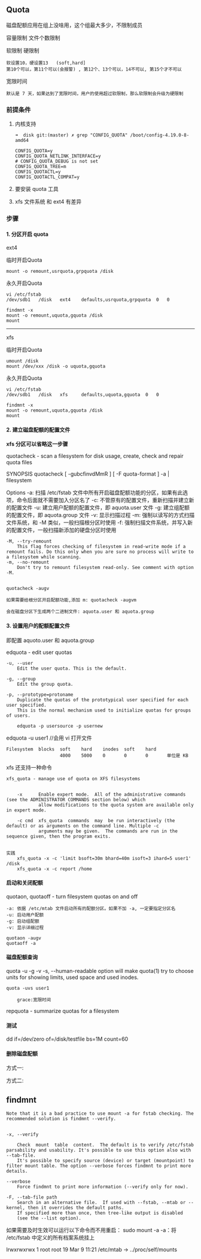 

## Quota

磁盘配额应用在组上没啥用，这个组最大多少，不限制成员


容量限制
文件个数限制


软限制
硬限制

    软设置10，硬设置13   (soft,hard]
    第10个可以，第11个可以(会报警) , 第12个、13个可以，14不可以, 第15个才不可以 


宽限时间

    默认是 7 天，如果达到了宽限时间，用户的使用超过软限制，那么软限制会升级为硬限制

### 前提条件

1. 内核支持

    ```
    ➜  disk git:(master) ✗ grep "CONFIG_QUOTA" /boot/config-4.19.0-8-amd64

    CONFIG_QUOTA=y
    CONFIG_QUOTA_NETLINK_INTERFACE=y
    # CONFIG_QUOTA_DEBUG is not set
    CONFIG_QUOTA_TREE=m
    CONFIG_QUOTACTL=y
    CONFIG_QUOTACTL_COMPAT=y
    ```

1. 要安装 quota 工具

1. xfs 文件系统 和 ext4 有差异


### 步骤


#### 1. 分区开启 quota

ext4

临时开启Quota
    
    mount -o remount,usrquota,grpquota /disk

永久开启Quota
    
    vi /etc/fstab
    /dev/sdb1   /disk   ext4    defaults,usrquota,grpquota  0   0
    
    findmnt -x
    mount -o remount,uquota,gquota /disk
    mount

---

xfs

临时开启Quota
    
    umount /disk
    mount /dev/xxx /disk -o uquota,gquota

永久开启Quota

    vi /etc/fstab
    /dev/sdb1   /disk   xfs     defaults,uquota,gquota  0   0

    findmnt -x
    mount -o remount,uquota,gquota /disk
    mount


#### 2. 建立磁盘配额的配置文件

**xfs 分区可以省略这一步骤**


quotacheck - scan a filesystem for disk usage, create, check and repair quota files

SYNOPSIS
    quotacheck [ -gubcfinvdMmR  ] [ -F quota-format  ] -a | filesystem

Options
    -a: 扫描 /etc/fstab 文件中所有开启磁盘配额功能的分区，如果有此选项，命令后面就不需要加入分区名了
    -c: 不管原有的配置文件，重新扫描并建立新的配置文件
    -u: 建立用户配额的配置文件，即 aquota.user 文件
    -g: 建立组配额的配置文件，即 aquota.group 文件
    -v: 显示扫描过程
    -m: 强制以读写的方式扫描文件系统，和 -M 类似，一般扫描根分区时使用
    -f: 强制扫描文件系统，并写入新的配置文件，一般扫描新添加的硬盘分区时使用


    -M, --try-remount
        This flag forces checking of filesystem in read-write mode if a remount fails. Do this only when you are sure no process will write to a filesystem while scanning.
    -m, --no-remount
        Don't try to remount filesystem read-only. See comment with option -M.


    quotacheck -augv

    如果需要给根分区开启配额功能,添加 m: quotacheck -augvm

    会在磁盘分区下生成两个二进制文件: aquota.user 和 aquota.group


#### 3. 设置用户的配额配置文件

即配置 aquoto.user 和 aquota.group

edquota - edit user quotas

    -u, --user
        Edit the user quota. This is the default.

    -g, --group
        Edit the group quota.

    -p, --prototype=protoname
        Duplicate the quotas of the prototypical user specified for each user specified.  
        This is the normal mechanism used to initialize quotas for groups of users.
            
        edquota -p usersource -p usernew

edquota -u user1        //会用 vi 打开文件

```
Filesystem  blocks  soft    hard    inodes  soft    hard
                    4000    5000    0       0       0       单位是 KB

```


xfs 还支持一种命令

    xfs_quota - manage use of quota on XFS filesystems

        
        -x      Enable expert mode.  All of the administrative commands (see the ADMINISTRATOR COMMANDS section below) which 
                allow modifications to the quota system are available only  in expert mode.

        -c cmd  xfs_quota  commands  may  be run interactively (the default) or as arguments on the command line. Multiple -c 
                arguments may be given.  The commands are run in the sequence given, then the program exits.


    实践
        xfs_quota -x -c 'limit bsoft=30m bhard=40m isoft=3 ihard=5 user1' /disk
        xfs_quota -x -c report /home

    

#### 启动和关闭配额

quotaon, quotaoff - turn filesystem quotas on and off

    -a: 依据 /etc/mtab 文件启动所有的配额分区。如果不加 -a, 一定要指定分区名
    -u: 启动用户配额
    -g: 启动组配额
    -v: 显示详细过程

    quotaon -augv
    quotaoff -a


#### 磁盘配额查询

quota 
    -u
    -g
    -v
    -s, --human-readable
        option will make quota(1) try to choose units for showing limits, used space and used inodes.

    quota -uvs user1

        grace:宽限时间

repquota - summarize quotas for a filesystem

#### 测试

dd if=/dev/zero of=/disk/testfile bs=1M count=60


#### 删除磁盘配额

方式一:

方式二:

## findmnt 

    Note that it is a bad practice to use mount -a for fstab checking. The recommended solution is findmnt --verify.
    

    -x, --verify
    
        Check  mount  table  content.  The default is to verify /etc/fstab parsability and usability. It's possible to use this option also with --tab-file.  
        It's possible to specify source (device) or target (mountpoint) to filter mount table. The option --verbose forces findmnt to print more details.
    
    --verbose
        Force findmnt to print more information (--verify only for now).
        
    -F, --tab-file path
        Search in an alternative file.  If used with --fstab, --mtab or --kernel, then it overrides the default paths.  
        If specified more than once, then tree-like output is disabled
        (see the --list option).


如果需要及时生效可以运行以下命令而不用重启：
    sudo mount -a
    -a：将 /etc/fstab 中定义的所有档案系统挂上


lrwxrwxrwx 1 root root 19 Mar  9 11:21 /etc/mtab -> ../proc/self/mounts

